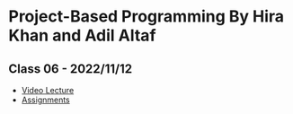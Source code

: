 # Project-Based Programming By Hira Khan and Adil Altaf

## Class 06 - 2022/11/12

- [Video Lecture](https://youtu.be/C6VWylDZGUk)
- [Assignments](../assignments/class_06-20221112/)
